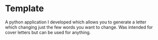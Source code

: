 # Template
A python application I developed which allows you to generate a letter which changing just the few words you want to change. Was intended for cover letters but can be used for anything.
